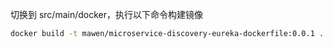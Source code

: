 切换到 src/main/docker，执行以下命令构建镜像
```bash
docker build -t mawen/microservice-discovery-eureka-dockerfile:0.0.1 .
```